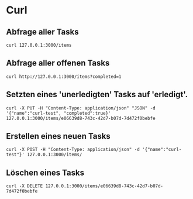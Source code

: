 # Curl

## Abfrage aller Tasks 
```console
curl 127.0.0.1:3000/items
```

## Abfrage aller offenen Tasks 
```console
curl http://127.0.0.1:3000/items?completed=1
```

## Setzten eines 'unerledigten' Tasks auf 'erledigt'. 
```console
curl -X PUT -H "Content-Type: application/json" "JSON" -d '{"name":"curl-test", "completed":true}' 127.0.0.1:3000/items/e06639d8-743c-42d7-b07d-7d472f0bebfe
```

## Erstellen eines neuen Tasks 
```console
curl -X POST -H "Content-Type: application/json" -d '{"name":"curl-test"}' 127.0.0.1:3000/items/
```

## Löschen eines Tasks 
```console
curl -X DELETE 127.0.0.1:3000/items/e06639d8-743c-42d7-b07d-7d472f0bebfe
```
